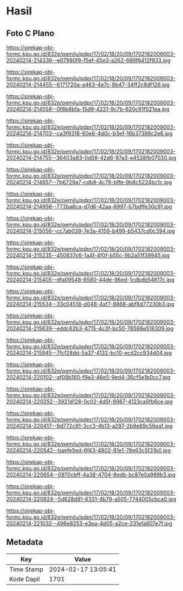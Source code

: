 # Hasil

## Foto C Plano

https://sirekap-obj-formc.kpu.go.id/832e/pemilu/pdpr/17/02/18/20/09/1702182009003-20240214-214336--e07980f9-f5ef-45e3-a262-689f6412f933.jpg

https://sirekap-obj-formc.kpu.go.id/832e/pemilu/pdpr/17/02/18/20/09/1702182009003-20240214-214455--6171720a-a463-4e7c-8b47-34ff2c8df126.jpg

https://sirekap-obj-formc.kpu.go.id/832e/pemilu/pdpr/17/02/18/20/09/1702182009003-20240214-214558--0f8b8bfa-15d9-4221-9c7b-620c91f021ea.jpg

https://sirekap-obj-formc.kpu.go.id/832e/pemilu/pdpr/17/02/18/20/09/1702182009003-20240214-214703--ca3f9318-60e6-4d0c-b3ef-16b37398c2e6.jpg

https://sirekap-obj-formc.kpu.go.id/832e/pemilu/pdpr/17/02/18/20/09/1702182009003-20240214-214755--36403a83-0d08-42d6-97a3-e4528fb07030.jpg

https://sirekap-obj-formc.kpu.go.id/832e/pemilu/pdpr/17/02/18/20/09/1702182009003-20240214-214857--7b6729a7-cdb8-4c78-bffe-9b8c5224bc1c.jpg

https://sirekap-obj-formc.kpu.go.id/832e/pemilu/pdpr/17/02/18/20/09/1702182009003-20240214-214956--772ba8ca-d7d6-42aa-8997-b7bdffe30c91.jpg

https://sirekap-obj-formc.kpu.go.id/832e/pemilu/pdpr/17/02/18/20/09/1702182009003-20240214-215056--cc7ab039-7e3a-4159-b499-b5437cd0c394.jpg

https://sirekap-obj-formc.kpu.go.id/832e/pemilu/pdpr/17/02/18/20/09/1702182009003-20240214-215235--450837c6-1a4f-4f0f-b55c-9b2a51f39945.jpg

https://sirekap-obj-formc.kpu.go.id/832e/pemilu/pdpr/17/02/18/20/09/1702182009003-20240214-215405--dfa09548-8580-44de-96ed-1cdbdb54617c.jpg

https://sirekap-obj-formc.kpu.go.id/832e/pemilu/pdpr/17/02/18/20/09/1702182009003-20240214-215534--33c04518-d048-4af7-8868-abf8d77230b3.jpg

https://sirekap-obj-formc.kpu.go.id/832e/pemilu/pdpr/17/02/18/20/09/1702182009003-20240214-215639--eddc62b3-4715-4c3f-bc50-76598e518309.jpg

https://sirekap-obj-formc.kpu.go.id/832e/pemilu/pdpr/17/02/18/20/09/1702182009003-20240214-215945--7fcf28dd-5a37-4132-bc10-ecd2cc934d04.jpg

https://sirekap-obj-formc.kpu.go.id/832e/pemilu/pdpr/17/02/18/20/09/1702182009003-20240214-220102--af09b160-f9a3-46e5-9ed4-36cf5e1b0cc7.jpg

https://sirekap-obj-formc.kpu.go.id/832e/pemilu/pdpr/17/02/18/20/09/1702182009003-20240214-220252--3921d128-0c02-4d5f-9967-4123ca5fb6ce.jpg

https://sirekap-obj-formc.kpu.go.id/832e/pemilu/pdpr/17/02/18/20/09/1702182009003-20240214-220417--9d772c91-3cc3-4b13-a297-2b9e89c56ea1.jpg

https://sirekap-obj-formc.kpu.go.id/832e/pemilu/pdpr/17/02/18/20/09/1702182009003-20240214-220542--baefe5ed-6f43-4802-81e1-76e63c5f31b0.jpg

https://sirekap-obj-formc.kpu.go.id/832e/pemilu/pdpr/17/02/18/20/09/1702182009003-20240214-220654--0970cbff-4a38-4704-8edb-bc87e0a989b3.jpg

https://sirekap-obj-formc.kpu.go.id/832e/pemilu/pdpr/17/02/18/20/09/1702182009003-20240214-220824--5d628d91-6331-4b79-a505-7744005cbca0.jpg

https://sirekap-obj-formc.kpu.go.id/832e/pemilu/pdpr/17/02/18/20/09/1702182009003-20240214-221032--496e8253-e3ea-4d05-a2ce-231efa607e7f.jpg


## Metadata

| Key        | Value               |
| ---------- | ------------------- |
| Time Stamp | 2024-02-17 13:05:41 |
| Kode Dapil | 1701                |



